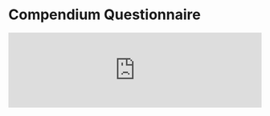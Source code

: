 # Compendium Questionnaire

<script type="text/javascript" src="https://nettskjema.no/static/js/external-embedding.js"></script><iframe class="nettskjema-iframe" src="https://nettskjema.no/a/exbooks?embed=1" title="AG222 Compendium" frameborder="0" width="100%">If you can read this, your browser does not support iframes. Please proceed to https://nettskjema.no/a/exbooks.</iframe>
